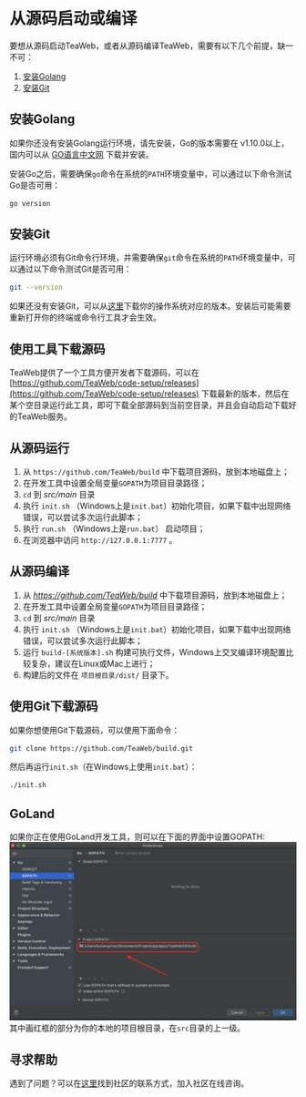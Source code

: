 # 从源码启动或编译
要想从源码启动TeaWeb，或者从源码编译TeaWeb，需要有以下几个前提，缺一不可：
1. [安装Golang](#安装golang)
2. [安装Git](#安装git)

## 安装Golang
如果你还没有安装Golang运行环境，请先安装，Go的版本需要在 v1.10.0以上，国内可以从 [GO语言中文网](https://studygolang.com/dl) 下载并安装。

安装Go之后，需要确保`go`命令在系统的`PATH`环境变量中，可以通过以下命令测试Go是否可用：
~~~bash
go version
~~~

## 安装Git
运行环境必须有Git命令行环境，并需要确保`git`命令在系统的`PATH`环境变量中，可以通过以下命令测试Git是否可用：
~~~bash
git --version
~~~

如果还没有安装Git，可以从[这里](https://git-scm.com/downloads)下载你的操作系统对应的版本。安装后可能需要重新打开你的终端或命令行工具才会生效。

## 使用工具下载源码
TeaWeb提供了一个工具方便开发者下载源码，可以在 [https://github.com/TeaWeb/code-setup/releases](https://github.com/TeaWeb/code-setup/releases) 下载最新的版本，然后在某个空目录运行此工具，即可下载全部源码到当前空目录，并且会自动启动下载好的TeaWeb服务。

## 从源码运行
1. 从 `https://github.com/TeaWeb/build` 中下载项目源码，放到本地磁盘上；
2. 在开发工具中设置全局变量`GOPATH`为项目目录路径；
3. `cd` 到 *src/main* 目录
4. 执行 `init.sh` （Windows上是`init.bat`）初始化项目，如果下载中出现网络错误，可以尝试多次运行此脚本；
5. 执行 `run.sh` （Windows上是`run.bat`） 启动项目；
6. 在浏览器中访问 `http://127.0.0.1:7777` 。

## 从源码编译
1. 从 *https://github.com/TeaWeb/build* 中下载项目源码，放到本地磁盘上；
2. 在开发工具中设置全局变量`GOPATH`为项目目录路径；
3. `cd` 到 *src/main* 目录
4. 执行 `init.sh` （Windows上是`init.bat`）初始化项目，如果下载中出现网络错误，可以尝试多次运行此脚本；
5. 运行 `build-[系统版本].sh` 构建可执行文件，Windows上交叉编译环境配置比较复杂，建议在Linux或Mac上进行；
6. 构建后的文件在 `项目根目录/dist/` 目录下。

## 使用Git下载源码
如果你想使用Git下载源码，可以使用下面命令： 
~~~bash
git clone https://github.com/TeaWeb/build.git
~~~
然后再运行`init.sh`（在Windows上使用`init.bat`）：
~~~bash
./init.sh
~~~

## GoLand
如果你正在使用GoLand开发工具，则可以在下面的界面中设置GOPATH:
![goland.png](goland.png)
其中画红框的部分为你的本地的项目根目录，在`src`目录的上一级。

## 寻求帮助
遇到了问题？可以在[这里](http://teaos.cn/community)找到社区的联系方式，加入社区在线咨询。